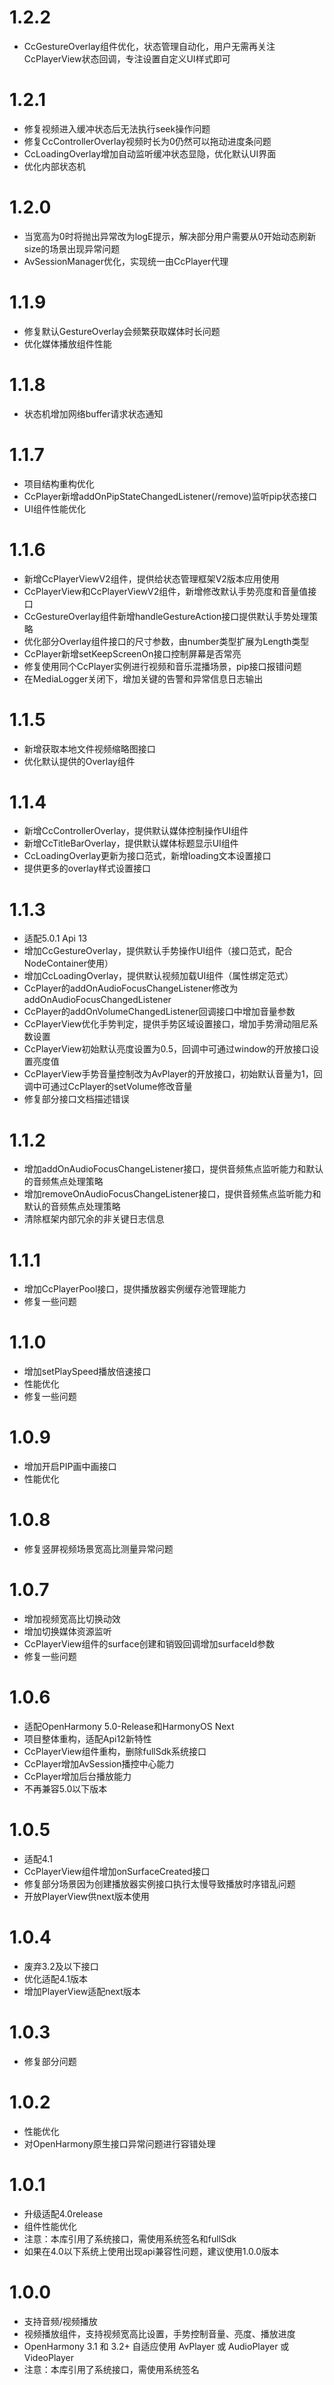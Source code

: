 # 1.2.2

- CcGestureOverlay组件优化，状态管理自动化，用户无需再关注CcPlayerView状态回调，专注设置自定义UI样式即可

# 1.2.1

- 修复视频进入缓冲状态后无法执行seek操作问题
- 修复CcControllerOverlay视频时长为0仍然可以拖动进度条问题
- CcLoadingOverlay增加自动监听缓冲状态显隐，优化默认UI界面
- 优化内部状态机

# 1.2.0

- 当宽高为0时将抛出异常改为logE提示，解决部分用户需要从0开始动态刷新size的场景出现异常问题
- AvSessionManager优化，实现统一由CcPlayer代理

# 1.1.9

- 修复默认GestureOverlay会频繁获取媒体时长问题
- 优化媒体播放组件性能

# 1.1.8

- 状态机增加网络buffer请求状态通知

# 1.1.7

- 项目结构重构优化
- CcPlayer新增addOnPipStateChangedListener(/remove)监听pip状态接口
- UI组件性能优化

# 1.1.6

- 新增CcPlayerViewV2组件，提供给状态管理框架V2版本应用使用
- CcPlayerView和CcPlayerViewV2组件，新增修改默认手势亮度和音量值接口
- CcGestureOverlay组件新增handleGestureAction接口提供默认手势处理策略
- 优化部分Overlay组件接口的尺寸参数，由number类型扩展为Length类型
- CcPlayer新增setKeepScreenOn接口控制屏幕是否常亮
- 修复使用同个CcPlayer实例进行视频和音乐混播场景，pip接口报错问题
- 在MediaLogger关闭下，增加关键的告警和异常信息日志输出

# 1.1.5

- 新增获取本地文件视频缩略图接口
- 优化默认提供的Overlay组件

# 1.1.4

- 新增CcControllerOverlay，提供默认媒体控制操作UI组件
- 新增CcTitleBarOverlay，提供默认媒体标题显示UI组件
- CcLoadingOverlay更新为接口范式，新增loading文本设置接口
- 提供更多的overlay样式设置接口

# 1.1.3

- 适配5.0.1 Api 13
- 增加CcGestureOverlay，提供默认手势操作UI组件（接口范式，配合NodeContainer使用）
- 增加CcLoadingOverlay，提供默认视频加载UI组件（属性绑定范式）
- CcPlayer的addOnAudioFocusChangeListener修改为addOnAudioFocusChangedListener
- CcPlayer的addOnVolumeChangedListener回调接口中增加音量参数
- CcPlayerView优化手势判定，提供手势区域设置接口，增加手势滑动阻尼系数设置
- CcPlayerView初始默认亮度设置为0.5，回调中可通过window的开放接口设置亮度值
- CcPlayerView手势音量控制改为AvPlayer的开放接口，初始默认音量为1，回调中可通过CcPlayer的setVolume修改音量
- 修复部分接口文档描述错误

# 1.1.2

- 增加addOnAudioFocusChangeListener接口，提供音频焦点监听能力和默认的音频焦点处理策略
- 增加removeOnAudioFocusChangeListener接口，提供音频焦点监听能力和默认的音频焦点处理策略
- 清除框架内部冗余的非关键日志信息

# 1.1.1

- 增加CcPlayerPool接口，提供播放器实例缓存池管理能力
- 修复一些问题

# 1.1.0

- 增加setPlaySpeed播放倍速接口
- 性能优化
- 修复一些问题

# 1.0.9

- 增加开启PIP画中画接口
- 性能优化

# 1.0.8

- 修复竖屏视频场景宽高比测量异常问题

# 1.0.7

- 增加视频宽高比切换动效
- 增加切换媒体资源监听
- CcPlayerView组件的surface创建和销毁回调增加surfaceId参数
- 修复一些问题

# 1.0.6

- 适配OpenHarmony 5.0-Release和HarmonyOS Next
- 项目整体重构，适配Api12新特性
- CcPlayerView组件重构，删除fullSdk系统接口
- CcPlayer增加AvSession播控中心能力
- CcPlayer增加后台播放能力
- 不再兼容5.0以下版本

# 1.0.5

- 适配4.1
- CcPlayerView组件增加onSurfaceCreated接口
- 修复部分场景因为创建播放器实例接口执行太慢导致播放时序错乱问题
- 开放PlayerView供next版本使用

# 1.0.4

- 废弃3.2及以下接口
- 优化适配4.1版本
- 增加PlayerView适配next版本

# 1.0.3

- 修复部分问题

# 1.0.2

- 性能优化
- 对OpenHarmony原生接口异常问题进行容错处理

# 1.0.1

- 升级适配4.0release
- 组件性能优化
- 注意：本库引用了系统接口，需使用系统签名和fullSdk
- 如果在4.0以下系统上使用出现api兼容性问题，建议使用1.0.0版本

# 1.0.0

- 支持音频/视频播放
- 视频播放组件，支持视频宽高比设置，手势控制音量、亮度、播放进度
- OpenHarmony 3.1 和 3.2+ 自适应使用 AvPlayer 或 AudioPlayer 或 VideoPlayer
- 注意：本库引用了系统接口，需使用系统签名
